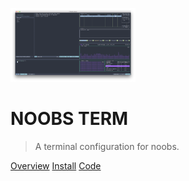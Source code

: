 ![logo](_media/cover_preview.png)

# NOOBS TERM

> A terminal configuration for noobs.

[Overview](#Overview)
[Install](#Install)
[Code](https://github.com/aaronkjones/noobs-term)
